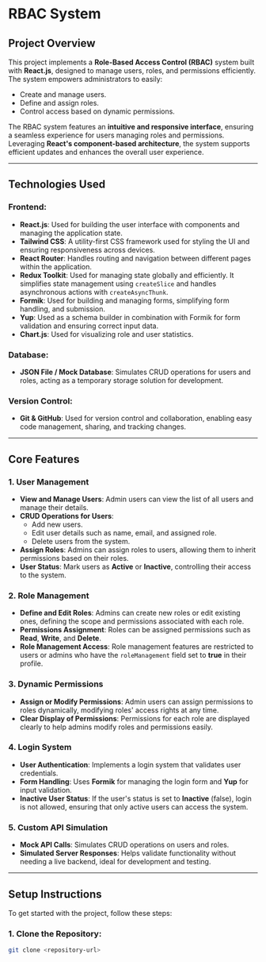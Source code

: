 
# **RBAC System**

## **Project Overview**

This project implements a **Role-Based Access Control (RBAC)** system built with **React.js**, designed to manage users, roles, and permissions efficiently. The system empowers administrators to easily:

- Create and manage users.
- Define and assign roles.
- Control access based on dynamic permissions.

The RBAC system features an **intuitive and responsive interface**, ensuring a seamless experience for users managing roles and permissions. Leveraging **React's component-based architecture**, the system supports efficient updates and enhances the overall user experience.

---

## **Technologies Used**

### **Frontend:**

- **React.js**: Used for building the user interface with components and managing the application state.
- **Tailwind CSS**: A utility-first CSS framework used for styling the UI and ensuring responsiveness across devices.
- **React Router**: Handles routing and navigation between different pages within the application.
- **Redux Toolkit**: Used for managing state globally and efficiently. It simplifies state management using `createSlice` and handles asynchronous actions with `createAsyncThunk`.
- **Formik**: Used for building and managing forms, simplifying form handling, and submission.
- **Yup**: Used as a schema builder in combination with Formik for form validation and ensuring correct input data.
- **Chart.js**: Used for visualizing role and user statistics.

### **Database:**

- **JSON File / Mock Database**: Simulates CRUD operations for users and roles, acting as a temporary storage solution for development.

### **Version Control:**

- **Git & GitHub**: Used for version control and collaboration, enabling easy code management, sharing, and tracking changes.

---

## **Core Features**

### **1. User Management**
- **View and Manage Users**: Admin users can view the list of all users and manage their details.
- **CRUD Operations for Users**:
  - Add new users.
  - Edit user details such as name, email, and assigned role.
  - Delete users from the system.
- **Assign Roles**: Admins can assign roles to users, allowing them to inherit permissions based on their roles.
- **User Status**: Mark users as **Active** or **Inactive**, controlling their access to the system.

### **2. Role Management**
- **Define and Edit Roles**: Admins can create new roles or edit existing ones, defining the scope and permissions associated with each role.
- **Permissions Assignment**: Roles can be assigned permissions such as **Read**, **Write**, and **Delete**.
- **Role Management Access**: Role management features are restricted to users or admins who have the `roleManagement` field set to **true** in their profile.

### **3. Dynamic Permissions**
- **Assign or Modify Permissions**: Admin users can assign permissions to roles dynamically, modifying roles' access rights at any time.
- **Clear Display of Permissions**: Permissions for each role are displayed clearly to help admins modify roles and permissions easily.

### **4. Login System**
- **User Authentication**: Implements a login system that validates user credentials.
- **Form Handling**: Uses **Formik** for managing the login form and **Yup** for input validation.
- **Inactive User Status**: If the user's status is set to **Inactive** (false), login is not allowed, ensuring that only active users can access the system.

### **5. Custom API Simulation**
- **Mock API Calls**: Simulates CRUD operations on users and roles.
- **Simulated Server Responses**: Helps validate functionality without needing a live backend, ideal for development and testing.

---

## **Setup Instructions**

To get started with the project, follow these steps:

### 1. Clone the Repository:

```bash
git clone <repository-url>

